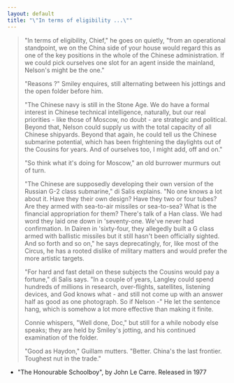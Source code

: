 ```yaml
---
layout: default
title: "\"In terms of eligibility ...\""
---
```


> <p>"In terms of eligibility, Chief," he goes on quietly, "from an operational standpoint, we on the China side of your house would regard this as one of the key positions in the whole of the Chinese administration. If we could pick ourselves one slot for an agent inside the mainland, Nelson's might be the one."</p>  
> <p>"Reasons ?" Smiley enquires, still alternating between his jottings and the open folder before him.</p>  
> <p>"The Chinese navy is still in the Stone Age. We do have a formal interest in Chinese technical intelligence, naturally, but our real priorities - like those of Moscow, no doubt - are strategic and political. Beyond that, Nelson could supply us with the total capacity of all Chinese shipyards. Beyond that again, he could tell us the Chinese submarine potential, which has been frightening the daylights out of the Cousins for years. And of ourselves too, I might add, off and on."</p>  
> <p>"So think what it's doing for Moscow," an old burrower murmurs out of turn.</p>  
> <p>"The Chinese are supposedly developing their own version of the Russian G-2 class submarine," di Salis explains. "No one knows a lot about it. Have they their own design? Have they two or four tubes? Are they armed with sea-to-air missiles or sea-to-sea? What is the financial appropriation for them? There's talk of a Han class. We had word they laid one down in 'seventy-one. We've never had confirmation. In Dairen in 'sixty-four, they allegedly built a G class armed with ballistic missiles but it still hasn't been officially sighted. And so forth and so on," he says deprecatingly, for, like most of the Circus, he has a rooted dislike of military matters and would prefer the more artistic targets.</p>  
> <p>"For hard and fast detail on these subjects the Cousins would pay a fortune," di Salis says. "In a couple of years, Langley could spend hundreds of millions in research, over-flights, satellites, listening devices, and God knows what - and still not come up with an answer half as good as one photograph. So if Nelson -" He let the sentence hang, which is somehow a lot more effective than making it finite.</p>  
> <p>Connie whispers, "Well done, Doc," but still for a while nobody else speaks; they are held by Smiley's jotting, and his continued examination of the folder.</p>  
> <p>"Good as Haydon," Guillam mutters. "Better. China's the last frontier. Toughest nut in the trade."</p>  

- "The Honourable Schoolboy", by John Le Carre. Released in 1977

